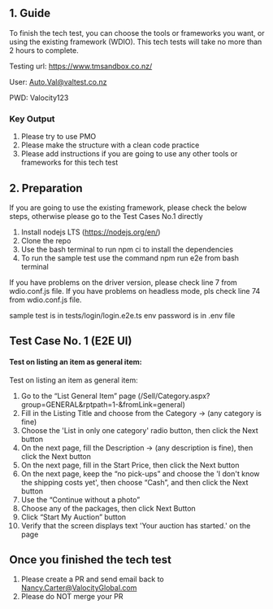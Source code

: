 ## 1. Guide

To finish the tech test, you can choose the tools or frameworks you want, or using the existing framework (WDIO). This tech tests will take no more than 2 hours to complete.

Testing url: https://www.tmsandbox.co.nz/

User: Auto.Val@valtest.co.nz

PWD: Valocity123

### Key Output

1. Please try to use PMO
2. Please make the structure with a clean code practice
3. Please add instructions if you are going to use any other tools or frameworks for this tech test

## 2. Preparation
If you are going to use the existing framework, please check the below steps, otherwise please go to the Test Cases No.1 directly 

1. Install nodejs LTS (https://nodejs.org/en/) 
2. Clone the repo 
3. Use the bash terminal to run npm ci to install the dependencies 
4. To run the sample test use the command npm run e2e from bash terminal 

If you have problems on the driver version, please check line 7 from wdio.conf.js file. 
If you have problems on headless mode, pls check line 74 from wdio.conf.js file. 

sample test is in tests/login/login.e2e.ts
env password is in .env file

## Test Case No. 1 (E2E UI)

#### Test on listing an item as general item:

Test on listing an item as general item: 


1. Go to the “List General Item” page (/Sell/Category.aspx?group=GENERAL&rptpath=1-&fromLink=general) 
2. Fill in the Listing Title and choose from the Category -> (any category is fine) 
3. Choose the 'List in only one category' radio button, then click the Next button 
4. On the next page, fill the Description -> (any description is fine), then click the Next button 
5. On the next page, fill in the Start Price, then click the Next button 
6. On the next page, keep the “no pick-ups” and choose the 'I don't know the shipping costs yet', then choose “Cash”, and then click the Next button 
7. Use the “Continue without a photo” 
8. Choose any of the packages, then click Next Button 
9. Click “Start My Auction” button 
10. Verify that the screen displays text 'Your auction has started.' on the page


## Once you finished the tech test

1. Please create a PR and send email back to Nancy.Carter@ValocityGlobal.com
2. Please do NOT merge your PR
